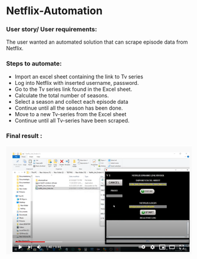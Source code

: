 # Netflix-Automation

### User story/ User requirements:

The user wanted an automated solution that can scrape episode data from Netflix.

### Steps to automate:

* Import an excel sheet containing the link to Tv series
* Log into Netflix with inserted username, password.
* Go to the Tv series link found in the Excel sheet.
* Calculate the total number of seasons.
* Select a season and collect each episode data
* Continue until all the season has been done.
* Move to a new Tv-series from the Excel sheet
* Continue until all Tv-series have been scraped.


### Final result :

[![Click to watch](doc/Screenshot_19.png)](https://www.youtube.com/watch?v=koh0ek_DXw8 "Click here to watch")
